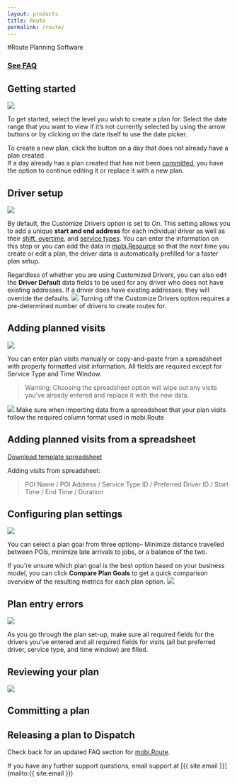 ```yaml
---
layout: products
title: Route
permalink: /route/
---
```


#Route Planning Software

### [See FAQ](/route/faq)

## Getting started
![](/images/route-ss-1.jpg)

To get started, select the level you wish to create a plan for.  Select the date range that you want to view if
it’s not currently selected by using the arrow buttons or by clicking on the date itself to use the date picker.  

To create a new plan, click the button on a day that does not already have a plan created.  
If a day already has a plan created that has not been [committed](#committing-a-plan), you have the option to continue editing it or 
replace it with a new plan. 

## Driver setup
![](/images/route-ss-2.png)

By default, the Customize Drivers option is set to *On*. This setting allows you to add a unique **start and end address** 
for each individual driver as well as their [shift, overtime](#), and [service types](#).  You can enter the 
information on this step or you can add the data in [mobi.Resource](/resource) so that the next time you create or edit a 
plan, the driver data is automatically prefilled for a faster plan setup. 
 
Regardless of whether you are using Customized Drivers, you can also edit the **Driver Default** data fields to be 
used for any driver who does not have existing addresses. If a driver does have existing addresses, they will 
override the defaults.
![](/images/route-ss-3.png)
Turning off the Customize Drivers option requires a pre-determined number of drivers to create routes for.

## Adding planned visits
![](/images/route-ss-4.png)

You can enter plan visits manually or copy-and-paste from a spreadsheet with properly formatted visit information. 
All fields are required except for Service Type and Time Window. 

> Warning: Choosing the spreadsheet option will wipe out any visits you've already entered and replace it with 
the new data.

![](/images/route-ss-5.png)
Make sure when importing data from a spreadsheet that your plan visits follow the required column format used in 
mobi.Route

## Adding planned visits from a spreadsheet

[Download template spreadsheet](/documents/route_template.xlsx)

Adding visits from spreadsheet: 
 
> POI Name / POI Address / Service Type ID / Preferred Driver ID / Start Time / End Time / Duration

## Configuring plan settings
![](/images/route-ss-6.png)

You can select a plan goal from three options– Minimize distance travelled between POIs, minimize late arrivals to jobs, 
or a balance of the two.

If you're unsure which plan goal is the best option based on your business model, you can click **Compare Plan Goals** 
to get a quick comparison overview of the resulting metrics for each plan option.
![](/images/route-ss-7.png)

## Plan entry errors
![](/images/route-ss-8.png)

As you go through the plan set-up, make sure all required fields for the drivers you've entered and all required fields 
for visits (all but preferred driver, service type, and time window) are filled. 

## Reviewing your plan
![](/images/route-ss-9.png)

## Committing a plan

## Releasing a plan to Dispatch

Check back for an updated FAQ section for [mobi.Route](https://www.mobicorp.com/products/route-planning-software-mobiroute/).  

If you have any further support questions, email support at [{{ site.email }}](mailto:{{ site.email }}) 


